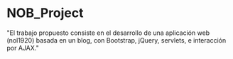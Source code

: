 # NOB_Project
"El trabajo propuesto consiste en el desarrollo de una aplicación web (nol1920) basada en un blog, con Bootstrap, jQuery, servlets, e interacción por AJAX."


